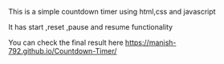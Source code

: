 This is a simple countdown timer using html,css and javascript

It has start ,reset ,pause and resume functionality 

You can check the final result here https://manish-792.github.io/Countdown-Timer/
